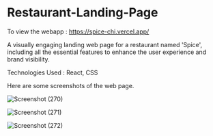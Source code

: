 # Restaurant-Landing-Page

To view the webapp : 
https://spice-chi.vercel.app/

A visually engaging landing web page for a restaurant named 'Spice', including all the essential
features to enhance the user experience and brand visibility. 

Technologies Used : React, CSS

Here are some screenshots of the web page. 

![Screenshot (270)](https://github.com/rehan-hansaja/Spice-RestaurantLandingPage/assets/138307240/f62a9f54-b0ad-457f-bcaf-68f3dc0f88d5)

![Screenshot (271)](https://github.com/rehan-hansaja/Spice-RestaurantLandingPage/assets/138307240/6a033405-a63f-442e-aa6d-42c469e9597f)

![Screenshot (272)](https://github.com/rehan-hansaja/Spice-RestaurantLandingPage/assets/138307240/b873db21-cae8-4f0c-a50c-5852ac83df68)
